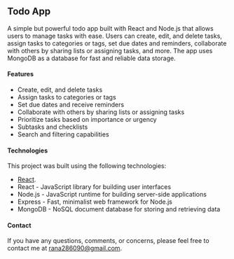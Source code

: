 ## Todo App

A simple but powerful todo app built with React and Node.js that allows users to manage tasks with ease. Users can create, edit, and delete tasks, assign tasks to categories or tags, set due dates and reminders, collaborate with others by sharing lists or assigning tasks, and more. The app uses MongoDB as a database for fast and reliable data storage.

#### Features
* Create, edit, and delete tasks
* Assign tasks to categories or tags
* Set due dates and receive reminders
* Collaborate with others by sharing lists or assigning tasks
* Prioritize tasks based on importance or urgency
* Subtasks and checklists
* Search and filtering capabilities

#### Technologies
This project was built using the following technologies:

* [React](https://react.dev/).
* React - JavaScript library for building user interfaces
* Node.js - JavaScript runtime for building server-side applications
* Express - Fast, minimalist web framework for Node.js
* MongoDB - NoSQL document database for storing and retrieving data

#### Contact
If you have any questions, comments, or concerns, please feel free to contact me at rana286090@gmail.com.
